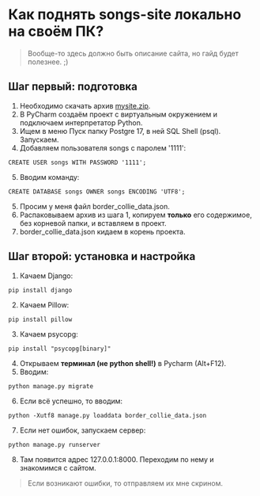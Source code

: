 # Как поднять songs-site локально на своём ПК?
> Вообще-то здесь должно быть описание сайта, но гайд будет полезнее. ;)

## Шаг первый: подготовка
1. Необходимо скачать архив [mysite.zip](https://github.com/clawingcode/songs-site/archive/refs/heads/main.zip).
2. В PyCharm создаём проект с виртуальным окружением и подключаем интерпретатор Python.
3. Ищем в меню Пуск папку Postgre 17, в ней SQL Shell (psql). Запускаем.
4. Добавляем пользователя songs с паролем '1111':
```commandline
CREATE USER songs WITH PASSWORD '1111';
```
5. Вводим команду: 
```commandline
CREATE DATABASE songs OWNER songs ENCODING 'UTF8';
```
5. Просим у меня файл border_collie_data.json.
6. Распаковываем архив из шага 1, копируем  **только** его содержимое, без корневой папки, и вставляем в проект.
7. border_collie_data.json кидаем в корень проекта.
## Шаг второй: установка и настройка
1. Качаем Django:
```commandline
pip install django
```
2. Качаем Pillow:
```commandline
pip install pillow
```
3. Качаем psycopg:
```commandline
pip install "psycopg[binary]"
```
4. Открываем **терминал (не python shell!)** в Pycharm (Alt+F12).
5. Вводим:
```commandline
python manage.py migrate
```
6. Если всё успешно, то вводим:
```commandline
python -Xutf8 manage.py loaddata border_collie_data.json

```
7. Если нет ошибок, запускаем сервер:
```commandline
python manage.py runserver
```
8. Там появится адрес 127.0.0.1:8000. Переходим по нему и знакомимся с сайтом.

>Если возникают ошибки, то отправляем их мне скрином.
